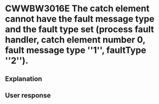 # CWWBW3016E The catch element cannot have the fault message type and the fault type set (process fault handler, catch element number 0, fault message type ''1'', faultType ''2'').

## Explanation

## User response